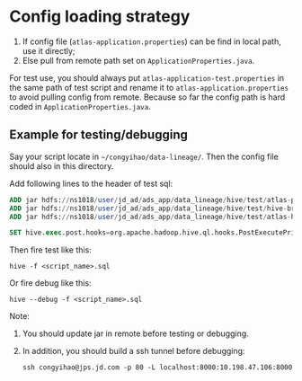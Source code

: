 # Config loading strategy

1. If config file (`atlas-application.properties`) can be find in local path, use it directly;
2. Else pull from remote path set on `ApplicationProperties.java`.

For test use, you should always put `atlas-application-test.properties` in the same path of test script and rename it to `atlas-application.properties` to avoid pulling config from remote. Because so far the config path is hard coded in `ApplicationProperties.java`.

## Example for testing/debugging

Say your script locate in `~/congyihao/data-lineage/`. Then the config file should also in this directory.

Add following lines to the header of test sql:

```sql
ADD jar hdfs://ns1018/user/jd_ad/ads_app/data_lineage/hive/test/atlas-plugin-classloader-2.0.0.jar;
ADD jar hdfs://ns1018/user/jd_ad/ads_app/data_lineage/hive/test/hive-bridge-shim-2.0.0.jar;
ADD jar hdfs://ns1018/user/jd_ad/ads_app/data_lineage/hive/test/atlas-hive-plugin-impl;

SET hive.exec.post.hooks=org.apache.hadoop.hive.ql.hooks.PostExecutePrinter,org.apache.atlas.hive.hook.HiveHook;
```

Then fire test like this:

`hive -f <script_name>.sql`

Or fire debug like this:

`hive --debug -f <script_name>.sql`

Note:

1. You should update jar in remote before testing or debugging.
1. In addition, you should build a ssh tunnel before debugging:

    `ssh congyihao@jps.jd.com -p 80 -L localhost:8000:10.198.47.106:8000`